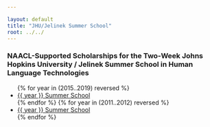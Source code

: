 ```yaml
---

layout: default
title: "JHU/Jelinek Summer School"
root: ../../
---
```


### NAACL-Supported Scholarships for the Two-Week Johns Hopkins University / Jelinek Summer School in Human Language Technologies

<p>
<ul>
{% for year in (2015..2019) reversed %}

<li>
<a href="{{ site.baseurl }}/calls/summerschool/{{ year }}/index.html">{{ year }} Summer School</a>

</li>
{% endfor %}
{% for year in (2011..2012) reversed %}

<li>
<a href="{{ site.baseurl }}/calls/summerschool/{{ year }}/index.html">{{ year }} Summer School</a>

</li>
{% endfor %}

</ul>
</p>


